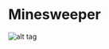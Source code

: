 Minesweeper
===========
![alt tag](https://github.com/ivelius/Minesweeper/blob/master/images/Screenshoot.png?raw=true)
